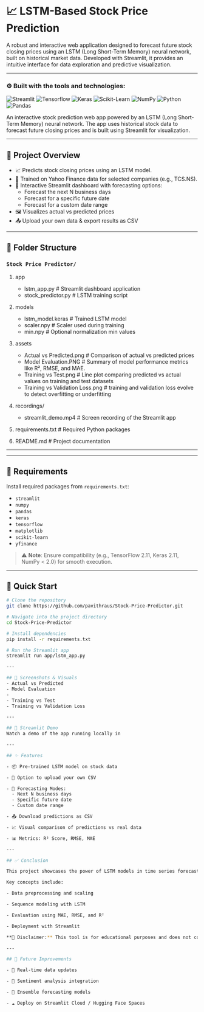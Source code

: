 
# 📈 LSTM-Based Stock Price Prediction

A robust and interactive web application designed to forecast future stock closing prices using an LSTM (Long Short-Term Memory) neural network, built on historical market data. Developed with Streamlit, it provides an intuitive interface for data exploration and predictive visualization.


---

### ⚙️ Built with the tools and technologies:

<p>
    <img src="https://img.shields.io/badge/-Streamlit-000000?style=for-the-badge&logo=streamlit&logoColor=white" alt="Streamlit">
    <img src="https://img.shields.io/badge/-Tensorflow-FF6F00?style=for-the-badge&logo=tensorflow&logoColor=white" alt="Tensorflow">
    <img src="https://img.shields.io/badge/-Keras-D00000?style=for-the-badge&logo=keras&logoColor=white" alt="Keras">
    <img src="https://img.shields.io/badge/-ScikitLearn-F7931E?style=for-the-badge&logo=scikit-learn&logoColor=white" alt="Scikit-Learn">
    <img src="https://img.shields.io/badge/-NumPy-013243?style=for-the-badge&logo=numpy&logoColor=white" alt="NumPy">
    <img src="https://img.shields.io/badge/-Python-3776AB?style=for-the-badge&logo=python&logoColor=white" alt="Python">
    <img src="https://img.shields.io/badge/-Pandas-150458?style=for-the-badge&logo=pandas&logoColor=white" alt="Pandas">
</p>

An interactive stock prediction web app powered by an LSTM (Long Short-Term Memory) neural network. The app uses historical stock data to forecast future closing prices and is built using Streamlit for visualization.

---

## 🧠 Project Overview

- 📈 Predicts stock closing prices using an LSTM model.
- 💾 Trained on Yahoo Finance data for selected companies (e.g., TCS.NS).
- 🧭 Interactive Streamlit dashboard with forecasting options:
  - Forecast the next N business days
  - Forecast for a specific future date
  - Forecast for a custom date range
- 🖼️ Visualizes actual vs predicted prices
- 📤 Upload your own data & export results as CSV

---

## 📁 Folder Structure

### `Stock Price Predictor/`

1. app
   - lstm_app.py # Streamlit dashboard application
   - stock_predictor.py # LSTM training script

2. models
   - lstm_model.keras # Trained LSTM model
   - scaler.npy # Scaler used during training
   - min.npy # Optional normalization min values

3. assets
   - Actual vs Predicted.png # Comparison of actual vs predicted prices
   - Model Evaluation.PNG # Summary of model performance metrics like R², RMSE, and MAE.
   - Training vs Test.png # Line plot comparing predicted vs actual values on training and test datasets
   - Training vs Validation Loss.png # training and validation loss evolve to detect overfitting or underfitting
     
4. recordings/
   -  streamlit_demo.mp4 # Screen recording of the Streamlit app

5. requirements.txt # Required Python packages

6.  README.md # Project documentation
---


---

## 🧾 Requirements

Install required packages from `requirements.txt`:

- `streamlit`
- `numpy`
- `pandas`
- `keras`
- `tensorflow`
- `matplotlib`
- `scikit-learn`
- `yfinance`

> ⚠️ **Note**: Ensure compatibility (e.g., TensorFlow 2.11, Keras 2.11, NumPy < 2.0) for smooth execution.

---

## 🚀 Quick Start

```bash
# Clone the repository
git clone https://github.com/pavithraus/Stock-Price-Predictor.git

# Navigate into the project directory
cd Stock-Price-Predictor

# Install dependencies
pip install -r requirements.txt

# Run the Streamlit app
streamlit run app/lstm_app.py

---

## 📸 Screenshots & Visuals
- Actual vs Predicted 
- Model Evaluation
-
- Training vs Test
- Training vs Validation Loss 

---

## 🎥 Streamlit Demo
Watch a demo of the app running locally in

---

## ✨ Features

- 📦 Pre-trained LSTM model on stock data

- 📂 Option to upload your own CSV

- 🔁 Forecasting Modes:
  - Next N business days
  - Specific future date
  - Custom date range

- 📤 Download predictions as CSV

- 📈 Visual comparison of predictions vs real data

- 📊 Metrics: R² Score, RMSE, MAE

---

## ✅ Conclusion

This project showcases the power of LSTM models in time series forecasting, specifically applied to stock prices. It merges deep learning with an intuitive UI using Streamlit, allowing users to interactively explore, visualize, and generate stock price predictions.

Key concepts include:

- Data preprocessing and scaling

- Sequence modeling with LSTM

- Evaluation using MAE, RMSE, and R²

- Deployment with Streamlit

**🚫 Disclaimer:** This tool is for educational purposes and does not constitute financial advice.

---

## 🌱 Future Improvements

- 📡 Real-time data updates

- 🧠 Sentiment analysis integration

- 🧮 Ensemble forecasting models

- ☁️ Deploy on Streamlit Cloud / Hugging Face Spaces

